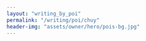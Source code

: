 ```yaml
---
layout: "writing_by_poi"
permalink: "/writing/poi/chuy"
header-img: "assets/owner/hero/pois-bg.jpg"
---
```

